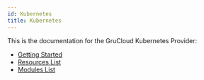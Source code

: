 ```yaml
---
id: Kubernetes
title: Kubernetes
---
```


This is the documentation for the GruCloud Kubernetes Provider:

- [Getting Started](./K8sGettingStarted.md)
- [Resources List](./K8sResources.md)
- [Modules List](./K8sModules.md)

